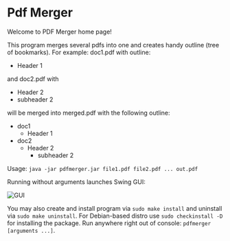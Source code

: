# Pdf Merger
Welcome to PDF Merger home page!

This program merges several pdfs into one and creates handy outline (tree of bookmarks).
For example: doc1.pdf with outline:
* Header 1

and doc2.pdf with
* Header 2
 * subheader 2

will be merged into merged.pdf with the following outline:
* doc1
  * Header 1
* doc2 
  * Header 2
    * subheader 2 

Usage:	`java -jar pdfmerger.jar file1.pdf file2.pdf ... out.pdf`

Running without arguments launches Swing GUI:

![GUI](http://i.imgur.com/dMoCWSf.png)

You may also create and install program via `sudo make install` and uninstall via `sudo make uninstall`. For Debian-based distro use `sudo checkinstall -D` for installing the package. Run anywhere right out of console: `pdfmerger [arguments ...]`.
